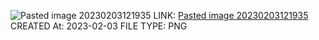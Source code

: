 ![Pasted image 20230203121935](Pasted%20image%2020230203121935.png)
LINK: [Pasted image 20230203121935](Pasted%20image%2020230203121935.png)
CREATED At: 2023-02-03
FILE TYPE: PNG
